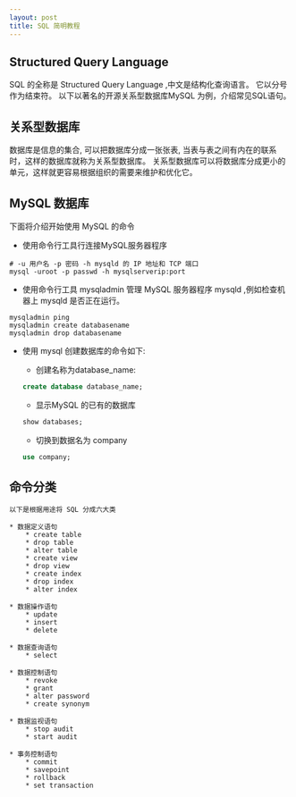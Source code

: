 ```yaml
---
layout: post
title: SQL 简明教程
---
```


## Structured Query Language

SQL 的全称是 Structured Query Language ,中文是结构化查询语言。 
它以分号作为结束符。 以下以著名的开源关系型数据库MySQL 为例，介绍常见SQL语句。

## 关系型数据库

数据库是信息的集合, 可以把数据库分成一张张表, 当表与表之间有内在的联系时，这样的数据库就称为关系型数据库。
关系型数据库可以将数据库分成更小的单元，这样就更容易根据组织的需要来维护和优化它。

## MySQL 数据库

下面将介绍开始使用 MySQL 的命令

* 使用命令行工具行连接MySQL服务器程序

```shell
# -u 用户名 -p 密码 -h mysqld 的 IP 地址和 TCP 端口 
mysql -uroot -p passwd -h mysqlserverip:port
```

* 使用命令行工具 mysqladmin 管理 MySQL 服务器程序 mysqld ,例如检查机器上 mysqld 是否正在运行。

```shell
mysqladmin ping
mysqladmin create databasename
mysqladmin drop databasename
```

* 使用 mysql 创建数据库的命令如下:

	* 创建名称为database_name: 

	```sql
	create database database_name;
	```

	* 显示MySQL 的已有的数据库

	```sql
	show databases;
	```

	* 切换到数据名为 company 

	```sql
	use company;
	```

## 命令分类

	以下是根据用途将 SQL 分成六大类

	* 数据定义语句
		* create table
		* drop table
		* alter table
		* create view
		* drop view
		* create index
		* drop index
		* alter index

	* 数据操作语句 
		* update
		* insert 
		* delete

	* 数据查询语句
		* select

	* 数据控制语句
		* revoke
		* grant
		* alter password
		* create synonym

	* 数据监视语句
		* stop audit
		* start audit

	* 事务控制语句
		* commit
		* savepoint
		* rollback
		* set transaction
